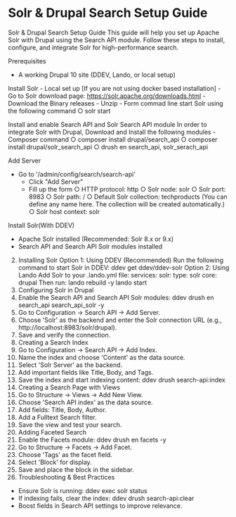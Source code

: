 # Solr & Drupal Search Setup Guide

Solr & Drupal Search Setup Guide
This guide will help you set up Apache Solr with Drupal using the Search API module. Follow these steps to install, configure, and integrate Solr for high-performance search.

Prerequisites
- A working Drupal 10 site (DDEV, Lando, or local setup)

Install Solr
	- Local set up [If you are not using docker based installation]
	- Go to Solr download page: https://solr.apache.org/downloads.html
	- Download the Binary releases
	- Unzip
	- Form commad line start Solr using the following command
		○ solr start

Install and enable Search API and Solr Search API module
In order to integrate Solr with Drupal, Download and Install the following modules
	- Composer command
		○ composer install drupal/search_api
		○ composer install drupal/solr_search_api
		○ drush en  search_api, solr_serach_api

Add Server
 - Go to '/admin/config/search/search-api'
	- Click "Add Server"
	- Fill up the form
		○ HTTP protocol: http
		○ Solr node: solr
		○ Solr port: 8983
		○ Solr path: /
		○ Default Solr collection: techproducts (You can define any name here. The collection will be created automatically.)
		○ Solr host context: solr
		
Install Solr(With DDEV)
	
- Apache Solr installed (Recommended: Solr 8.x or 9.x)
- Search API and Search API Solr modules installed
2. Installing Solr
Option 1: Using DDEV (Recommended)
Run the following command to start Solr in DDEV:
ddev get ddev/ddev-solr
Option 2: Using Lando
Add Solr to your .lando.yml file:
services:
solr:
type: solr
core: drupal
Then run:
lando rebuild -y
lando start
3. Configuring Solr in Drupal
1. Enable the Search API and Search API Solr modules:
ddev drush en search_api search_api_solr -y
2. Go to Configuration -> Search API -> Add Server.
3. Choose 'Solr' as the backend and enter the Solr connection URL (e.g.,
http://localhost:8983/solr/drupal).
4. Save and verify the connection.
4. Creating a Search Index
1. Go to Configuration -> Search API -> Add Index.
2. Name the index and choose 'Content' as the data source.
3. Select 'Solr Server' as the backend.
4. Add important fields like Title, Body, and Tags.
5. Save the index and start indexing content:
ddev drush search-api:index
5. Creating a Search Page with Views
1. Go to Structure -> Views -> Add New View.
2. Choose 'Search API index' as the data source.
3. Add fields: Title, Body, Author.
4. Add a Fulltext Search filter.
5. Save the view and test your search.
6. Adding Faceted Search
1. Enable the Facets module:
ddev drush en facets -y
2. Go to Structure -> Facets -> Add Facet.
3. Choose 'Tags' as the facet field.
4. Select 'Block' for display.
5. Save and place the block in the sidebar.
7. Troubleshooting & Best Practices
- Ensure Solr is running: ddev exec solr status
- If indexing fails, clear the index: ddev drush search-api:clear
- Boost fields in Search API settings to improve relevance.

